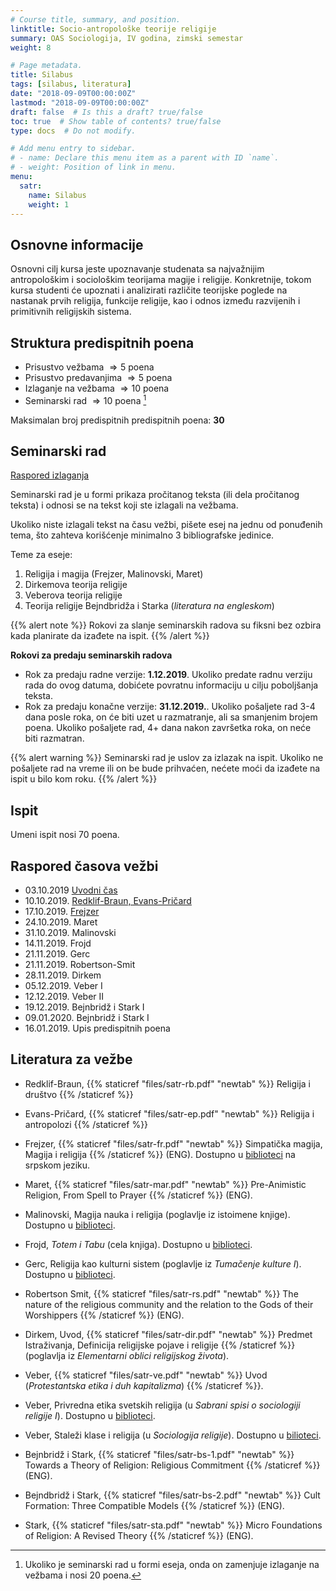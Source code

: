 ```yaml
---
# Course title, summary, and position.
linktitle: Socio-antropološke teorije religije
summary: OAS Sociologija, IV godina, zimski semestar
weight: 8

# Page metadata.
title: Silabus
tags: [silabus, literatura]
date: "2018-09-09T00:00:00Z"
lastmod: "2018-09-09T00:00:00Z"
draft: false  # Is this a draft? true/false
toc: true  # Show table of contents? true/false
type: docs  # Do not modify.

# Add menu entry to sidebar.
# - name: Declare this menu item as a parent with ID `name`.
# - weight: Position of link in menu.
menu:
  satr:
    name: Silabus
    weight: 1
---
```


## Osnovne informacije

Osnovni cilj kursa jeste upoznavanje studenata sa najvažnijim antropološkim i sociološkim teorijama magije i religije. Konkretnije, tokom kursa studenti će upoznati i analizirati različite teorijske poglede na nastanak prvih religija, funkcije religije, kao i odnos između razvijenih i primitivnih religijskih sistema.

## Struktura predispitnih poena

- Prisustvo vežbama $\Rightarrow 5$ poena
- Prisustvo predavanjima $\Rightarrow 5$ poena
- Izlaganje na vežbama $\Rightarrow 10$ poena
- Seminarski rad $\Rightarrow 10$ poena [^1]

[^1]: Ukoliko je seminarski rad u formi eseja, onda on zamenjuje izlaganje na vežbama i nosi $20$ poena.

Maksimalan broj predispitnih predispitnih poena: **30**


## Seminarski rad

[Raspored izlaganja](https://docs.google.com/spreadsheets/d/128pSsIMFoJsbPq3L057K0suzfNtb5ykyx1SJcxh3g3s/edit#gid=0)

Seminarski rad je u formi prikaza pročitanog teksta (ili dela pročitanog teksta) i odnosi se na tekst koji ste izlagali na vežbama.

Ukoliko niste izlagali tekst na času vežbi, pišete esej na jednu od ponuđenih tema, što zahteva korišćenje minimalno 3 bibliografske jedinice.

Teme za eseje:

1. Religija i magija (Frejzer, Malinovski, Maret)
2. Dirkemova teorija religije
3. Veberova teorija religije
4. Teorija religije Bejndbridža i Starka (*literatura na engleskom*)


{{% alert note %}}
Rokovi za slanje seminarskih radova su fiksni bez ozbira kada planirate da izađete na ispit.
{{% /alert %}}

**Rokovi za predaju seminarskih radova**

- Rok za predaju radne verzije: **1.12.2019**. Ukoliko predate radnu verziju rada do ovog datuma, dobićete povratnu informaciju u cilju poboljšanja teksta.
- Rok za predaju konačne verzije: **31.12.2019.**. Ukoliko pošaljete rad 3-4 dana posle roka, on će biti uzet u razmatranje, ali sa smanjenim brojem poena. Ukoliko pošaljete rad, 4+ dana nakon završetka roka, on neće biti razmatran.

{{% alert warning %}}
Seminarski rad je uslov za izlazak na ispit. Ukoliko ne pošaljete rad na vreme ili on be bude prihvaćen, nećete moći da izađete na ispit u bilo kom roku.
{{% /alert %}}

## Ispit

Umeni ispit nosi $70$ poena.


## Raspored časova vežbi

- 03.10.2019  [Uvodni čas](/courses/satr/satr01)
- 10.10.2019. [Redklif-Braun, Evans-Pričard](/courses/satr/satr02)
- 17.10.2019. [Frejzer](/courses/satr/satr03)
- 24.10.2019. Maret
- 31.10.2019. Malinovski
- 14.11.2019. Frojd
- 21.11.2019. Gerc
- 21.11.2019. Robertson-Smit
- 28.11.2019. Dirkem
- 05.12.2019. Veber I
- 12.12.2019. Veber II
- 19.12.2019. Bejnbridž i Stark I
- 09.01.2020. Bejnbridž i Stark I
- 16.01.2019. Upis predispitnih poena

## Literatura za vežbe

- Redklif-Braun, {{% staticref "files/satr-rb.pdf" "newtab" %}} Religija i društvo {{% /staticref %}}

- Evans-Pričard, {{% staticref "files/satr-ep.pdf" "newtab" %}} Religija i antropolozi {{% /staticref %}}

- Frejzer, {{% staticref "files/satr-fr.pdf" "newtab" %}} Simpatička magija, Magija i religija {{% /staticref %}} (ENG). Dostupno u [biblioteci](https://plus.sr.cobiss.net/opac7/bib/ffns-15/20088576) na srpskom jeziku.

- Maret, {{% staticref "files/satr-mar.pdf" "newtab" %}} Pre-Animistic Religion, From Spell to Prayer {{% /staticref %}} (ENG).

- Malinovski, Magija nauka i religija (poglavlje iz istoimene knjige). Dostupno u [biblioteci](https://plus.sr.cobiss.net/opac7/bib/ffns/55727367).

- Frojd, *Totem i Tabu* (cela knjiga). Dostupno u [biblioteci](https://plus.sr.cobiss.net/opac7/bib/ffns/79453964).

- Gerc, Religija kao kulturni sistem (poglavlje iz *Tumačenje kulture I*). Dostupno u [biblioteci](https://plus.sr.cobiss.net/opac7/bib/ffns-15/139425287).

- Robertson Smit, {{% staticref "files/satr-rs.pdf" "newtab" %}} The nature of the religious community and the relation to the Gods of their Worshippers {{% /staticref %}} (ENG).

- Dirkem, Uvod, {{% staticref "files/satr-dir.pdf" "newtab" %}} Predmet Istraživanja, Definicija religijske pojave i religije {{% /staticref %}} (poglavlja iz *Elementarni oblici religijskog života*).

- Veber, {{% staticref "files/satr-ve.pdf" "newtab" %}} Uvod (*Protestantska etika i duh kapitalizma*) {{% /staticref %}}.

- Veber, Privredna etika svetskih religija (u *Sabrani spisi o sociologiji religije I*). Dostupno u [biblioteci](https://plus.sr.cobiss.net/opac7/bib/ffns-15/76814348).

- Veber, Staleži klase i religija (u *Sociologija religije*). Dostupno u [bilioteci](https://plus.sr.cobiss.net/opac7/bib/ffns-15/298967303).

- Bejnbridž i Stark, {{% staticref "files/satr-bs-1.pdf" "newtab" %}} Towards a Theory of Religion: Religious Commitment {{% /staticref %}} (ENG).

- Bejndbridž i Stark, {{% staticref "files/satr-bs-2.pdf" "newtab" %}} Cult Formation: Three Compatible Models {{% /staticref %}} (ENG).

- Stark, {{% staticref "files/satr-sta.pdf" "newtab" %}} Micro Foundations of Religion: A Revised Theory {{% /staticref %}} (ENG).

